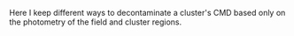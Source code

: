Here I keep different ways to decontaminate a cluster's CMD based only on the photometry of the field and cluster regions.
